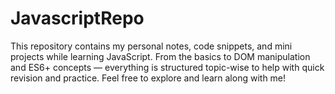 # JavascriptRepo
This repository contains my personal notes, code snippets, and mini projects while learning JavaScript.
From the basics to DOM manipulation and ES6+ concepts — everything is structured topic-wise to help with quick revision and practice.
Feel free to explore and learn along with me!


